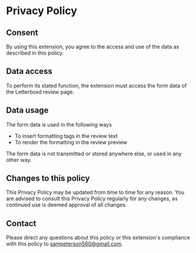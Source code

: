 # Privacy Policy

## Consent
By using this extension, you agree to the access and use of the data as described in this policy.

## Data access
To perform its stated function, the extension must access the form data of the Letterboxd review page.

## Data usage
The form data is used in the following ways
- To insert formatting tags in the review text
- To render the formatting in the review preview

The form data is not transmitted or stored anywhere else, or used in any other way.


## Changes to this policy
This Privacy Policy may be updated from time to time for any reason. You are advised to consult this Privacy Policy regularly for any changes, as continued use is deemed approval of all changes.

## Contact
Please direct any questions about this policy or this extension's compliance with this policy to sampeterson560@gmail.com.